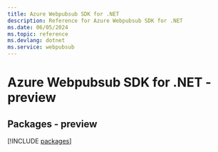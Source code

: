 ```yaml
---
title: Azure Webpubsub SDK for .NET
description: Reference for Azure Webpubsub SDK for .NET
ms.date: 06/05/2024
ms.topic: reference
ms.devlang: dotnet
ms.service: webpubsub
---
```

# Azure Webpubsub SDK for .NET - preview
## Packages - preview
[!INCLUDE [packages](webpubsub-index.md)]